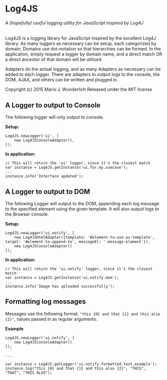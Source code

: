 # Log4JS
###### A (hopefully) useful logging utility for JavaScript inspired by Log4J


Log4JS is a logging library for JavaScript inspired by the excellent Log4J library.
As many loggers as necessary can be setup, each categorized by domain. Domains use dot-notation so
that hierarchies can be formed. In the application, simply request a logger by domain name, and
a direct match OR a direct ancestor of that domain will be utilized.
    
    
Adapters do the actual logging, and as many Adapters as necessary can be added to each
logger. There are adapters to output logs to the console, the DOM, AJAX, and others can be
written and plugged in.
    
    
Copyright (c) 2015 Mario J. Wunderlich
Released under the MIT license

## A Logger to output to Console

The following logger will only output to console.

__Setup:__

````
Log4JS.newLogger('ui', [
    new Log4JSConsoleAdapter(),
]);
````

__In application:__

````
// This will return the 'ui' logger, since it's the closest match
var instance = Log4JS.getInstance('ui.for.my.usecase');
...
instance.info('Interface updated');
````

## A Logger to output to DOM

The following Logger will output to the DOM, appending each log message to the specified element using the given template.
It will also output logs to the Browser console.

__Setup:__

````
Log4JS.newLogger('ui.notify', [
    new Log4JSHtmlAdapter({template: '#element-to-use-as-template', target: '#element-to-append-to', messageEl: '.message-element'}),
    new Log4JSConsoleAdapter()
]);
````

__In application:__

````
// This will return the 'ui.notify' logger, since it's the closest match
var instance = Log4JS.getInstance('ui.notify.dom');
...
instance.info('Image has uploaded successfully');
````

## Formatting log messages

Messages use the following format: `"this {0} and that {1} and this also {2}"`, values passed in as regular arguments.

__Example__

````
Log4JS.newLogger('ui.notify', [
    new Log4JSConsoleAdapter()
]);

...

var instance = Log4JS.getLogger('ui.notify.formatted.text.example');
instance.log("this {0} and that {1} and this also {2}", "THIS", "THAT", "THIS ALSO");
````
